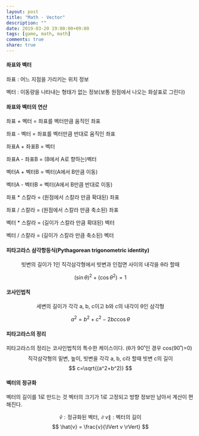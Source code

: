 ```yaml
---
layout: post
title: "Math - Vector"
description: ""
date: 2019-03-20 19:00:00+09:00
tags: [game, math, math]
comments: true
share: true
---
```


#### 좌표와 벡터

좌표 : 어느 지점을 가리키는 위치 정보

벡터 : 이동량을 나타내는 형태가 없는 정보(보통 원점에서 나오는 화살표로 그린다)



#### 좌표와 벡터의 연산

좌표 + 벡터 = 좌표를 벡터만큼 움직인 좌표

좌표 - 벡터 = 좌표를 벡터만큼 반대로 움직인 좌표

좌표A + 좌표B = 벡터

좌표A - 좌표B = (B에서 A로 향하는)벡터



벡터A + 벡터B = 벡터(A에서 B만큼 이동)

벡터A - 벡터B = 벡터(A에서 B만큼 반대로 이동)



좌표 * 스칼라 = (원점에서 스칼라 만큼 확대된) 좌표

좌표 / 스칼라 = (원점에서 스칼라 만큼 축소된) 좌표



벡터 * 스칼라 = (길이가 스칼라 만큼 확대된) 벡터

벡터 / 스칼라 = (길이가 스칼라 만큼 축소된) 벡터



#### 피타고라스 삼각항등식(Pythagorean trigonometric identity)

$$
\text{빗변의 길이가 1인 직각삼각형에서 빗변과 인접면 사이의 내각을 θ라 할때}
$$

$$
(\sin\theta)^2+(\cos\theta^2) = 1
$$



#### 코사인법칙
$$
\text{세변의 길이가 각각 a, b, c이고 b와 c의 내각이 θ인 삼각형}
$$

$$
a^2 = b^2+c^2-2bc\cos\theta
$$



#### 피타고라스의 정리
피타고라스의 정리는 코사인법칙의 특수한 케이스이다. (θ가 90˚인 경우 cos(90˚)=0)
$$
\text{직각삼각형의 밑변, 높이, 빗변을 각각 a, b, c라 할때 빗변 c의 길이}
$$
$$
c=\sqrt{(a^2+b^2)}
$$






#### 벡터의 정규화
벡터의 길이를 1로 만드는 것
벡터의 크기가 1로 고정되고 방향 정보만 남아서 계산이 편해진다.

$$
\hat{v}:\text{정규화된 벡터}, {\lVert v \rVert}:\text{벡터의 길이}
$$
$$
\hat{v} = \frac{v}{\lVert v \rVert}
$$









